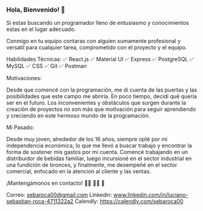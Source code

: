 ### Hola, Bienvenido! 👋

<!--
**Sebaroca00/Sebaroca00** is a ✨ _special_ ✨ repository because its `README.md` (this file) appears on your GitHub profile.

Here are some ideas to get you started:

- 🔭 I’m currently working on ...
- 🌱 I’m currently learning ...
- 👯 I’m looking to collaborate on ...
- 🤔 I’m looking for help with ...
- 💬 Ask me about ...
- 📫 How to reach me: ...
- 😄 Pronouns: ...
- ⚡ Fun fact: ...
-->
Si estas buscando un programador lleno de entusiasmo y conocimientos estas en el lugar adecuado.

Conmigo en tu equipo contaras con alguien sumamente profesional y versatil para cualquier tarea, comprometido con el proyecto y el equipo.

Habilidades Técnicas:
✅ React.js
✅ Material UI
✅ Express
✅ PostgreSQL
✅ MySQL
✅ CSS
✅ Git
✅ Postman

Motivaciones: 

Desde que comencé con la programación, me di cuenta de las puertas y las posibilidades que este campo me abriría. En poco tiempo, decidí qué quería ser en el futuro. Los inconvenientes y obstáculos que surgen durante la creación de proyectos no son más que motivación para seguir aprendiendo y creciendo en este hermoso mundo de la programación.

Mi Pasado:

Desde muy joven, alrededor de los 16 años, siempre opté por mi independencia económica, lo que me llevó a buscar trabajo y encontrar la forma de sostener mis gastos por mi cuenta. Comencé trabajando en un distribuidor de bebidas familiar, luego incursioné en el sector industrial en una fundición de bronces, y finalmente, me desempeñé en el sector comercial, enfocado en la atención al cliente y las ventas.

¡Mantengámonos en contacto! 🤜🏼 🤛🏼 🚀

Correo: sebaroca00@gmail.com
Linkedin: www.linkedin.com/in/luciano-sebastian-roca-4711322a2
Calendly: https://calendly.com/sebaroca00
